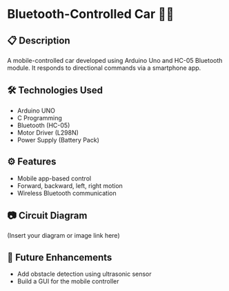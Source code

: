 # Bluetooth-Controlled Car 🚗🔋

## 📋 Description
A mobile-controlled car developed using Arduino Uno and HC-05 Bluetooth module. It responds to directional commands via a smartphone app.

## 🛠️ Technologies Used
- Arduino UNO
- C Programming
- Bluetooth (HC-05)
- Motor Driver (L298N)
- Power Supply (Battery Pack)

## ⚙️ Features
- Mobile app-based control
- Forward, backward, left, right motion
- Wireless Bluetooth communication

## 📷 Circuit Diagram
(Insert your diagram or image link here)

## 🚀 Future Enhancements
- Add obstacle detection using ultrasonic sensor
- Build a GUI for the mobile controller
